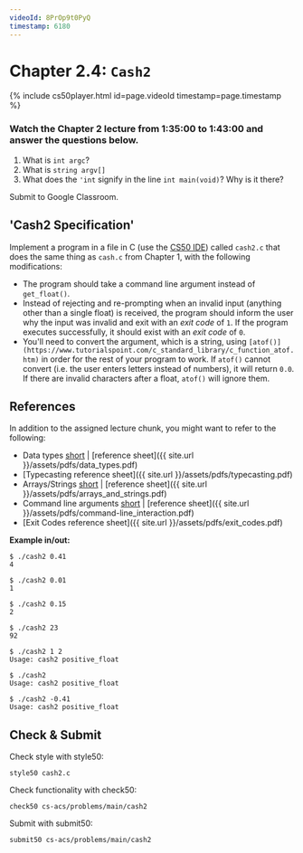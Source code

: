 ```yaml
---
videoId: 8PrOp9t0PyQ
timestamp: 6180
---
```

# Chapter 2.4: `Cash2`

{% include cs50player.html id=page.videoId timestamp=page.timestamp %}

### Watch the Chapter 2 lecture from 1:35:00 to 1:43:00 and answer the questions below.
1. What is `int argc`?
2. What is `string argv[]`
3. What does the `'int` signify in the line `int main(void)`? Why is it there?

Submit to Google Classroom.

## 'Cash2 Specification'
Implement a program in a file in C (use the [CS50 IDE](https://ide.cs50.io/)) called `cash2.c` that does the same thing as `cash.c` from Chapter 1, with the following modifications: 
-	The program should take a command line argument instead of `get_float()`. 
-	Instead of rejecting and re-prompting when an invalid input (anything other than a single float) is received, the program should inform the user why the input was invalid and exit with an _exit code_ of `1`. If the program executes successfully, it should exist with an _exit code_ of `0`. 
-	You'll need to convert the argument, which is a string, using `[atof()](https://www.tutorialspoint.com/c_standard_library/c_function_atof.htm)` in order for the rest of your program to work. If `atof()` cannot convert (i.e. the user enters letters instead of numbers), it will return `0.0`. If there are invalid characters after a float, `atof()` will ignore them.

## References
In addition to the assigned lecture chunk, you might want to refer to the following:
-   Data types [short](https://www.youtube.com/embed/q6K8KMqt8wQ) | [reference sheet]({{ site.url }}/assets/pdfs/data_types.pdf) 
-   [Typecasting reference sheet]({{ site.url }}/assets/pdfs/typecasting.pdf)
-   Arrays/Strings [short](https://www.youtube.com/embed/mISkNAfWl8k) | [reference sheet]({{ site.url }}/assets/pdfs/arrays_and_strings.pdf)
-	Command line arguments [short](https://www.youtube.com/embed/AI6Ccfno6Pk) | [reference sheet]({{ site.url }}/assets/pdfs/command-line_interaction.pdf)
-	[Exit Codes reference sheet]({{ site.url }}/assets/pdfs/exit_codes.pdf)

__Example in/out:__

```
$ ./cash2 0.41
4
```
```
$ ./cash2 0.01
1
```
```
$ ./cash2 0.15
2
```
```
$ ./cash2 23
92
```
```
$ ./cash2 1 2
Usage: cash2 positive_float
```
```
$ ./cash2
Usage: cash2 positive_float
```
```
$ ./cash2 -0.41
Usage: cash2 positive_float
```

## Check & Submit
Check style with style50:
```
style50 cash2.c
```

Check functionality with check50:
```
check50 cs-acs/problems/main/cash2
```

Submit with submit50:
```
submit50 cs-acs/problems/main/cash2
```